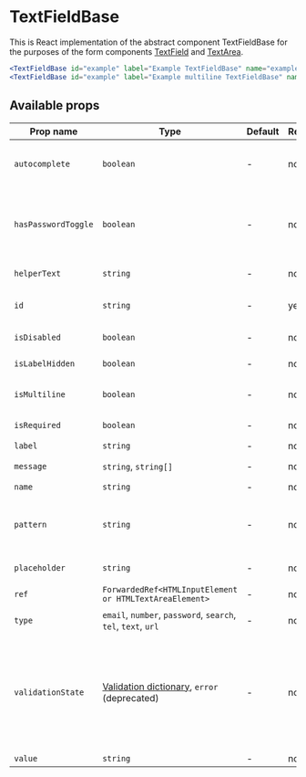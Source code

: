 # TextFieldBase

This is React implementation of the abstract component TextFieldBase for the purposes of the form components [TextField] and [TextArea].

```jsx
<TextFieldBase id="example" label="Example TextFieldBase" name="example" isRequired validationState="danger" message="validation failed" />
<TextFieldBase id="example" label="Example multiline TextFieldBase" name="example" isMultiline isRequired validationState="danger" message="validation failed" />
```

## Available props

| Prop name           | Type                                                                 | Default | Required | Description                                                                                                                        |
| ------------------- | -------------------------------------------------------------------- | ------- | -------- | ---------------------------------------------------------------------------------------------------------------------------------- |
| `autocomplete`      | `boolean`                                                            | -       | no       | If the field should have autocomplete enabled                                                                                      |
| `hasPasswordToggle` | `boolean`                                                            | -       | no       | If true, the `type` is set to `password` and a password toggle is shown                                                            |
| `helperText`        | `string`                                                             | -       | no       | Custom helper text                                                                                                                 |
| `id`                | `string`                                                             | -       | yes      | Input and label identification                                                                                                     |
| `isDisabled`        | `boolean`                                                            | -       | no       | Whether is field disabled                                                                                                          |
| `isLabelHidden`     | `boolean`                                                            | -       | no       | Whether is label hidden                                                                                                            |
| `isMultiline`       | `boolean`                                                            | -       | no       | Whether is DOM element `textarea`                                                                                                  |
| `isRequired`        | `boolean`                                                            | -       | no       | Whether is field required                                                                                                          |
| `label`             | `string`                                                             | -       | no       | Label text                                                                                                                         |
| `message`           | `string`, `string[]`                                                 | -       | no       | Validation message                                                                                                                 |
| `name`              | `string`                                                             | -       | no       | Input name                                                                                                                         |
| `pattern`           | `string`                                                             | -       | no       | Defines regular expressions for allowed value types                                                                                |
| `placeholder`       | `string`                                                             | -       | no       | Input placeholder                                                                                                                  |
| `ref`               | `ForwardedRef<HTMLInputElement or HTMLTextAreaElement>`              | -       | no       | Field element reference                                                                                                            |
| `type`              | `email`, `number`, `password`, `search`, `tel`, `text`, `url`        | -       | no       | Input type                                                                                                                         |
| `validationState`   | [Validation dictionary][dictionary-validation], `error` (deprecated) | -       | no       | Type of validation state. [**DEPRECATED**][deprecated] The value "error" in the dictionary will be replaced by the value "danger". |
| `value`             | `string`                                                             | -       | no       | Input value                                                                                                                        |

[dictionary-validation]: https://github.com/lmc-eu/spirit-design-system/blob/main/docs/DICTIONARIES.md#validation
[deprecated]: https://github.com/lmc-eu/spirit-design-system/tree/main/packages/web-react/README.md#deprecations
[textfield]: https://github.com/lmc-eu/spirit-design-system/blob/main/packages/web/src/scss/components/TextField/README.md
[textarea]: https://github.com/lmc-eu/spirit-design-system/blob/main/packages/web/src/scss/components/TextArea/README.md

